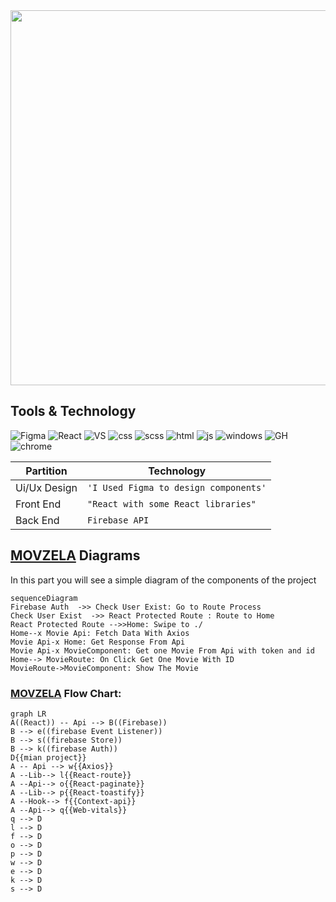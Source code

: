 
<img src="https://avatars.githubusercontent.com/u/1335026?s=200&v=4" width="600px" height="600px">


## Tools & Technology

![Figma](https://img.shields.io/badge/Figma-F24E1E?style=for-the-badge&logo=figma&logoColor=white)
![React](https://img.shields.io/badge/React-20232A?style=for-the-badge&logo=react&logoColor=61DAFB)
![VS](https://img.shields.io/badge/VSCode-0078D4?style=for-the-badge&logo=visual%20studio%20code&logoColor=white)
![css](https://img.shields.io/badge/CSS3-1572B6?style=for-the-badge&logo=css3&logoColor=white)
![scss]()
![html](https://img.shields.io/badge/JavaScript-323330?style=for-the-badge&logo=javascript&logoColor=F7DF1E)
![js](https://img.shields.io/badge/HTML5-E34F26?style=for-the-badge&logo=html5&logoColor=white)
![windows](https://img.shields.io/badge/Windows_XP-003399?style=for-the-badge&logo=windows-xp&logoColor=white)
![GH](https://img.shields.io/badge/GitHub-100000?style=for-the-badge&logo=github&logoColor=white)
![chrome](https://img.shields.io/badge/Google_chrome-4285F4?style=for-the-badge&logo=Google-chrome&logoColor=white)
![]()




|Partition       | Technology                    
|----------------|-------------------------------|
|Ui/Ux Design    |`'I Used Figma to design components'`         
|Front End       |`"React with some React libraries"`    
|Back End        |`Firebase API`




## [MOVZELA](https://movzila.web.app/) Diagrams

In this part you will see a simple diagram of the components of the project 

```mermaid
sequenceDiagram
Firebase Auth  ->> Check User Exist: Go to Route Process
Check User Exist  ->> React Protected Route : Route to Home
React Protected Route -->>Home: Swipe to ./ 
Home--x Movie Api: Fetch Data With Axios
Movie Api-x Home: Get Response From Api
Movie Api-x MovieComponent: Get one Movie From Api with token and id
Home--> MovieRoute: On Click Get One Movie With ID
MovieRoute->MovieComponent: Show The Movie
```

### [MOVZELA](https://movzila.web.app/) Flow Chart:

```mermaid
graph LR
A((React)) -- Api --> B((Firebase))
B --> e((firebase Event Listener))
B --> s((firebase Store))
B --> k((firebase Auth))
D{{mian project}}
A -- Api --> w{{Axios}}
A --Lib--> l{{React-route}}
A --Api--> o{{React-paginate}}
A --Lib--> p{{React-toastify}}
A --Hook--> f{{Context-api}}
A --Api--> q{{Web-vitals}}
q --> D
l --> D
f --> D
o --> D
p --> D
w --> D
e --> D
k --> D
s --> D


```
